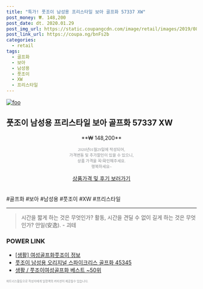 ```yaml
--- 
title: "특가! 풋조이 남성용 프리스타일 보아 골프화 57337 XW" 
post_money: ₩. 148,200 
post_date: dt. 2020.01.29 
post_img_url: https://static.coupangcdn.com/image/retail/images/2019/08/19/10/6/f410857b-6ba1-4f26-805e-8ff24ac6b9ad.jpg 
post_link_url: https://coupa.ng/bnFs2b 
categories: 
  - retail 
tags: 
  - 골프화 
  - 보아 
  - 남성용 
  - 풋조이 
  - XW 
  - 프리스타일 
--- 
```

[![foo](https://static.coupangcdn.com/image/retail/images/2019/08/19/10/6/f410857b-6ba1-4f26-805e-8ff24ac6b9ad.jpg)](https://coupa.ng/bnFs2b) 

## 풋조이 남성용 프리스타일 보아 골프화 57337 XW 
<p style="text-align: center;">**₩ 148,200**</p> 
<p style="text-align: center;"><span style="color: #898c8f; font-family: Georgia,Times,serif; font-size: 0.75em;">2020년01월29일에 작성되어, <br>가격변동 및 추가할인이 있을 수 있으니,<br> 상품 가격을 꼭!확인해주세요.<br>행복하세요~</span> 
</p>	 
<div markdown="0" style="text-align: center;"><a href="https://coupa.ng/bnFs2b" class="btn btn--success">상품가격 및 후기 보러가기</a></div> 
<br><br> 
  #골프화 #보아 #남성용 #풋조이 #XW #프리스타일 
<hr> 

> 시간을 짧게 하는 것은 무엇인가? 활동, 시간을 견딜 수 없이 길게 하는 것은 무엇인가? 안일(安逸). - 괴테 


### POWER LINK

* <a href="https://blog.naver.com/santokki14/221767822647" target="_blank"> [생활] 여성골프화풋조이 정보 </a>
* <a href="https://blog.naver.com/fasyy4321/221789415845" target="_blank">풋조이 남성용 오리지널 스파이크리스 골프화 45345</a>
* <a href="https://blog.naver.com/santokki14/221776401311" target="_blank">생활 / 풋조이여성골프화 베스트 ~50위</a>

<span style="color: #898c8f; font-family: Georgia,Times,serif; font-size: 0.55em;">파트너스활동으로 작성자에게 일정액의 커미션이 제공될수 있습니다.</span> 
